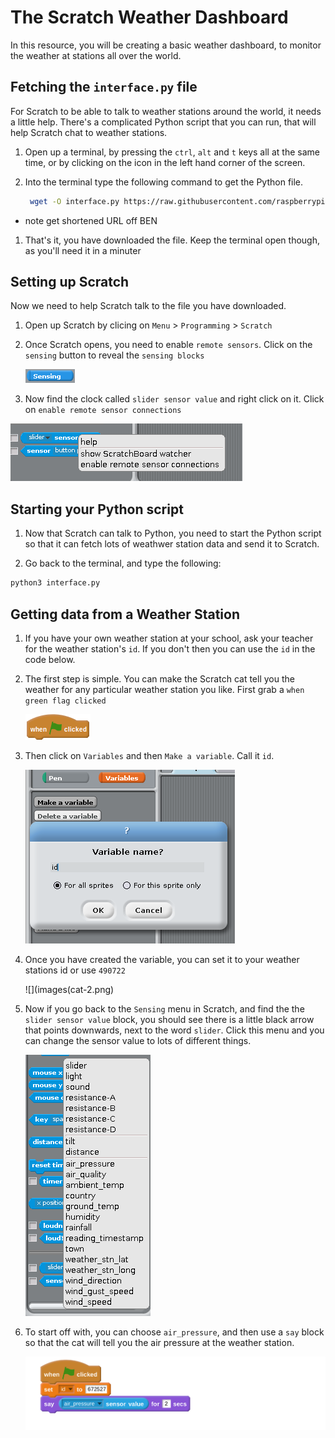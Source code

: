 # The Scratch Weather Dashboard

In this resource, you will be creating a basic weather dashboard, to monitor the weather at stations all over the world.

## Fetching the `interface.py` file

For Scratch to be able to talk to weather stations around the world, it needs a little help. There's a complicated Python script that you can run, that will help Scratch chat to weather stations.

1. Open up a terminal, by pressing the `ctrl`, `alt` and `t` keys all at the same time, or by clicking on the icon in the left hand corner of the screen.

1. Into the terminal type the following command to get the Python file.

	```bash
	 wget -O interface.py https://raw.githubusercontent.com/raspberrypilearning/scratching-the-weather/master/code/interface.py?token=AETp8m9CBcAxVOOTmuLO7X9K7cXqPRcrks5YQZB_wA%3D%3D
	```
- note get shortened URL off BEN

1. That's it, you have downloaded the file. Keep the terminal open though, as you'll need it in a minuter

## Setting up Scratch

Now we need to help Scratch talk to the file you have downloaded.

1. Open up Scratch by clicing on `Menu` > `Programming` > `Scratch`

1. Once Scratch opens, you need to enable `remote sensors`. Click on the `sensing` button to reveal the `sensing blocks`

	![](images/sensing.png)

1. Now find the clock called `slider sensor value` and right click on it. Click on `enable remote sensor connections`

![](images/enable.png)

## Starting your Python script

1. Now that Scratch can talk to Python, you need to start the Python script so that it can fetch lots of weathwer station data and send it to Scratch.

1. Go back to the terminal, and type the following:

```bash
python3 interface.py
```

## Getting data from a Weather Station

1. If you have your own weather station at your school, ask your teacher for the weather station's `id`. If you don't then you can use the `id` in the code below.

1. The first step is simple. You can make the Scratch cat tell you the weather for any particular weather station you like. First grab a `when green flag clicked` 

	![](images/cat-1.png)

1. Then click on `Variables` and then `Make a variable`. Call it `id`.

	![](images/variable.png)

1. Once you have created the variable, you can set it to your weather stations id or use `490722`

	![](images(cat-2.png)

1. Now if you go back to the `Sensing` menu in Scratch, and find the the `slider sensor value` block, you should see there is a little black arrow that points downwards, next to the word `slider`. Click this menu and you can change the sensor value to lots of different things.

	![](images/menu.png)

1. To start off with, you can choose `air_pressure`, and then use a `say` block so that the cat will tell you the air pressure at the weather station.

	![](images/cat-final.png)
